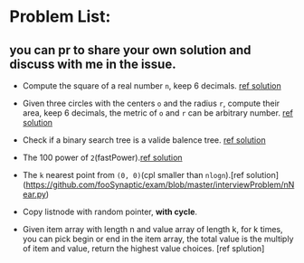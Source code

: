 # Problem List:
you can pr to share your own solution and discuss with me in the issue.
---

- Compute the square of a real number `n`, keep 6 decimals. [ref solution](https://github.com/fooSynaptic/exam/blob/master/interviewProblem/square_n.py)

- Given three circles with the centers `o` and the radius `r`, compute their area, keep 6 decimals, the metric of `o` and `r`
can be arbitrary number. [ref solution](https://github.com/fooSynaptic/exam/blob/master/interviewProblem/AreaofCricle.py)

- Check if a binary search tree is a valide balence tree. [ref solution](https://github.com/fooSynaptic/exam/blob/master/interviewProblem/valide_balence_BST.py)

- The 100 power of `2`(fastPower).[ref solution](https://github.com/fooSynaptic/exam/blob/master/interviewProblem/greatPower.py)

- The `k` nearest point from `(0, 0)`(cpl smaller than `nlogn`).[ref solution]
(https://github.com/fooSynaptic/exam/blob/master/interviewProblem/nNear.py)

- Copy listnode with random pointer, **with cycle**.

- Given item array with length n and value array of length k, for k times, you can pick begin or end in the item array, the total value is the multiply of item and value, return the highest value choices. [ref splution]